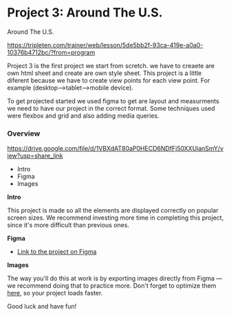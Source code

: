 # Project 3: Around The U.S.

Around The U.S.

https://tripleten.com/trainer/web/lesson/5de5bb2f-93ca-419e-a0a0-10376b4712bc/?from=program

Project 3 is the first project we start from scretch. we have to creaete are own html sheet and create are own style sheet. This project is a little diferent because we have to create view points for each view point. For example (desktop-->tablet-->mobile device).

To get projected started we used figma to get are layout and measurments we need to have our project in the correct format. Some techniques used were flexbox and grid and also adding media queries.

### Overview

https://drive.google.com/file/d/1VBXdAT80aP0HECD6NDfFj50XXUianSmY/view?usp=share_link

- Intro
- Figma
- Images

**Intro**

This project is made so all the elements are displayed correctly on popular screen sizes. We recommend investing more time in completing this project, since it's more difficult than previous ones.

**Figma**

- [Link to the project on Figma](https://www.figma.com/file/ii4xxsJ0ghevUOcssTlHZv/Sprint-3%3A-Around-the-US?node-id=0%3A1)

**Images**

The way you'll do this at work is by exporting images directly from Figma — we recommend doing that to practice more. Don't forget to optimize them [here](https://tinypng.com/), so your project loads faster.

Good luck and have fun!
